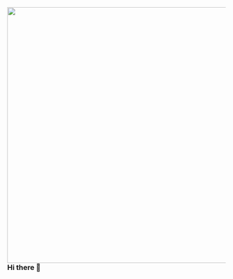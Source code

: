 
<img align="right" height="590em" src="https://raw.githubusercontent.com/gist/EvanderInacio/8a5b15e766fb582e839f94cc036b3256/raw/4c383f55ce0349aa64b4717a9e450b6e1fc45bb8/githubCard.svg"/>

### Hi there 👋

<!--
**EvanderInacio/EvanderInacio** is a ✨ _special_ ✨ repository because its `README.md` (this file) appears on your GitHub profile.

Here are some ideas to get you started:

- 🔭 I’m currently working on ...
- 🌱 I’m currently learning ...
- 👯 I’m looking to collaborate on ...
- 🤔 I’m looking for help with ...
- 💬 Ask me about ...
- 📫 How to reach me: ...
- 😄 Pronouns: ...
- ⚡ Fun fact: ...
-->
